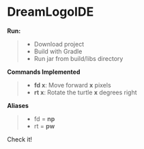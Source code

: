 DreamLogoIDE
=============
**Run:**
>- Download project
>- Build with Gradle
>- Run jar from build/libs directory

**Commands Implemented**
>- **fd x**: Move forward **x** pixels
>- **rt x**: Rotate the turtle **x** degrees right

**Aliases**
>- fd = **np**
>- rt = **pw**

Check it!